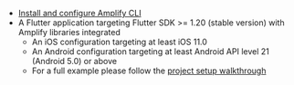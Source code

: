 * [Install and configure Amplify CLI](https://docs.amplify.aws/cli/start/install)
* A Flutter application targeting Flutter SDK >= 1.20 (stable version) with Amplify libraries integrated
    * An iOS configuration targeting at least iOS 11.0
    * An Android configuration targeting at least Android API level 21 (Android 5.0) or above
    * For a full example please follow the [project setup walkthrough](~/lib/project-setup/create-application.md)
